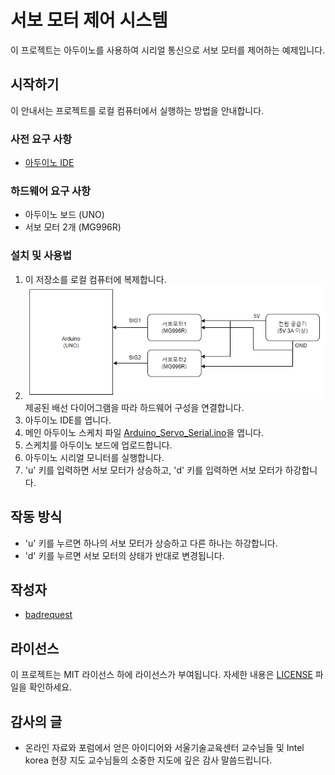 # 서보 모터 제어 시스템

이 프로젝트는 아두이노를 사용하여 시리얼 통신으로 서보 모터를 제어하는 예제입니다.

## 시작하기

이 안내서는 프로젝트를 로컬 컴퓨터에서 실행하는 방법을 안내합니다.

### 사전 요구 사항

- [아두이노 IDE](https://www.arduino.cc/en/software)

### 하드웨어 요구 사항

- 아두이노 보드 (UNO)
- 서보 모터 2개 (MG996R)


### 설치 및 사용법

1. 이 저장소를 로컬 컴퓨터에 복제합니다.
2. 
    ![Alt text](image.png)
    제공된 배선 다이어그램을 따라 하드웨어 구성을 연결합니다. 
3. 아두이노 IDE를 엽니다.
4. 메인 아두이노 스케치 파일 [Arduino_Servo_Serial.ino](Arduino_Servo_Serial.ino)을 엽니다.
5. 스케치를 아두이노 보드에 업로드합니다.
6. 아두이노 시리얼 모니터를 실행합니다.
7. 'u' 키를 입력하면 서보 모터가 상승하고, 'd' 키를 입력하면 서보 모터가 하강합니다.

## 작동 방식

- 'u' 키를 누르면 하나의 서보 모터가 상승하고 다른 하나는 하강합니다.
- 'd' 키를 누르면 서보 모터의 상태가 반대로 변경됩니다.

## 작성자

- [badrequest](https://github.com/GgobukGgobuk)

## 라이선스

이 프로젝트는 MIT 라이선스 하에 라이선스가 부여됩니다. 자세한 내용은 [LICENSE](../../LICENSE) 파일을 확인하세요.

## 감사의 글

- 온라인 자료와 포럼에서 얻은 아이디어와 서울기술교육센터 교수님들 및 Intel korea 현장 지도 교수님들의 소중한 지도에 깊은 감사 말씀드립니다.